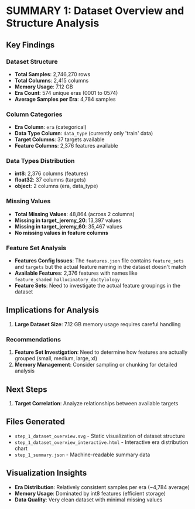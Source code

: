 # SUMMARY 1: Dataset Overview and Structure Analysis

## Key Findings

### Dataset Structure
- **Total Samples**: 2,746,270 rows
- **Total Columns**: 2,415 columns
- **Memory Usage**: 7.12 GB
- **Era Count**: 574 unique eras (0001 to 0574)
- **Average Samples per Era**: 4,784 samples

### Column Categories
- **Era Column**: `era` (categorical)
- **Data Type Column**: `data_type` (currently only 'train' data)
- **Target Columns**: 37 targets available
- **Feature Columns**: 2,376 features available

### Data Types Distribution
- **int8**: 2,376 columns (features)
- **float32**: 37 columns (targets)
- **object**: 2 columns (era, data_type)

### Missing Values
- **Total Missing Values**: 48,864 (across 2 columns)
- **Missing in target_jeremy_20**: 13,397 values
- **Missing in target_jeremy_60**: 35,467 values
- **No missing values in feature columns**

### Feature Set Analysis
- **Features Config Issues**: The `features.json` file contains `feature_sets` and `targets` but the actual feature naming in the dataset doesn't match
- **Available Features**: 2,376 features with names like `feature_shaded_hallucinatory_dactylology`
- **Feature Sets**: Need to investigate the actual feature groupings in the dataset

## Implications for Analysis

1. **Large Dataset Size**: 7.12 GB memory usage requires careful handling

### Recommendations
1. **Feature Set Investigation**: Need to determine how features are actually grouped (small, medium, large, xl)
2. **Memory Management**: Consider sampling or chunking for detailed analysis

## Next Steps
1. **Target Correlation**: Analyze relationships between available targets

## Files Generated
- `step_1_dataset_overview.svg` - Static visualization of dataset structure
- `step_1_dataset_overview_interactive.html` - Interactive era distribution chart
- `step_1_summary.json` - Machine-readable summary data

## Visualization Insights
- **Era Distribution**: Relatively consistent samples per era (~4,784 average)
- **Memory Usage**: Dominated by int8 features (efficient storage)
- **Data Quality**: Very clean dataset with minimal missing values
